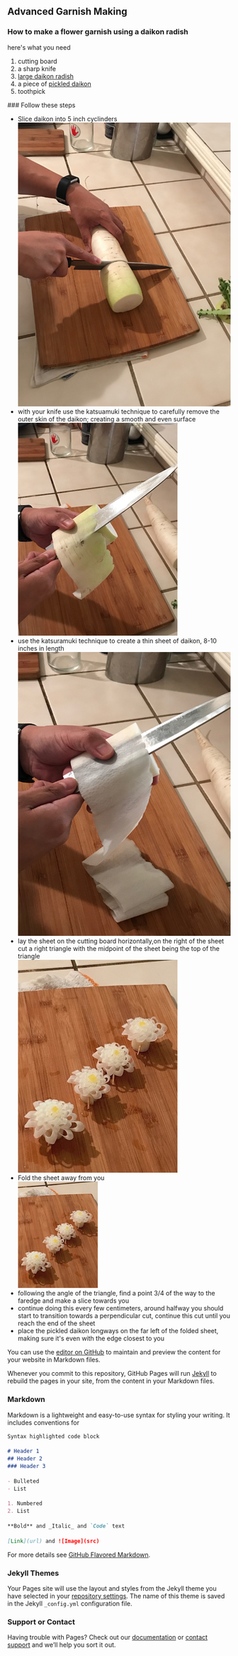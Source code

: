 ## Advanced Garnish Making
### How to make a flower garnish using a daikon radish
<p> here's what you need<p/>
  <ol>
  <li>cutting board</li>
  <li>a sharp knife</li>
  <li><a href="https://goo.gl/images/3ZWxYm">large daikon radish</a></li>
  <li>a piece of <a href="https://goo.gl/images/HCu8ai">pickled daikon</a></li>
  <li>toothpick</li>
  </ol>
### Follow these steps
 <ul>
  <li>Slice daikon into 5 inch cyclinders</li>
  <img src="IMG_0023.jpg"/>
  <li>with your knife use the katsuamuki technique to carefully remove the outer skin of the daikon; creating a smooth and even surface</li>
  <img src="IMG_00241.jpg"/>
  <li>use the katsuramuki technique to create a thin sheet of daikon, 8-10 inches in length</li>
  <img src="IMG_0025.jpg"/>
  <li>
lay the sheet on the cutting board horizontally,on the right of the sheet cut a right triangle with the midpoint of the sheet being the top of the triangle</li>
  <img src="IMG_00371.jpg"/>
  <li>Fold the sheet away from you</li>
  <img src="IMG_00372.jpg"/>
  <li>following the angle of the triangle, find a point 3/4 of the way to the faredge and make a slice towards you</li>
  <li>continue doing this every few centimeters, around halfway you should start to transition towards a perpendicular cut, continue this cut until you reach the end of the sheet</li>
  <li>place the pickled daikon longways on the far left of the folded sheet, making sure it's even with the edge closest to you </li>
</ul>







  You can use the [editor on GitHub](https://github.com/jsalinas616/vigilant-goggles/edit/master/README.md) to maintain and preview the content for your website in Markdown files.

Whenever you commit to this repository, GitHub Pages will run [Jekyll](https://jekyllrb.com/) to rebuild the pages in your site, from the content in your Markdown files.

### Markdown

Markdown is a lightweight and easy-to-use syntax for styling your writing. It includes conventions for

```markdown
Syntax highlighted code block

# Header 1
## Header 2
### Header 3

- Bulleted
- List

1. Numbered
2. List

**Bold** and _Italic_ and `Code` text

[Link](url) and ![Image](src)
```

For more details see [GitHub Flavored Markdown](https://guides.github.com/features/mastering-markdown/).

### Jekyll Themes

Your Pages site will use the layout and styles from the Jekyll theme you have selected in your [repository settings](https://github.com/jsalinas616/vigilant-goggles/settings). The name of this theme is saved in the Jekyll `_config.yml` configuration file.

### Support or Contact

Having trouble with Pages? Check out our [documentation](https://help.github.com/categories/github-pages-basics/) or [contact support](https://github.com/contact) and we’ll help you sort it out.
